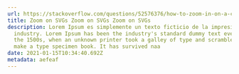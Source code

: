 ```yaml
---
url: https://stackoverflow.com/questions/52576376/how-to-zoom-in-on-a-complex-svg-structure
title: Zoom on SVGs Zoom on SVGs Zoom on SVGs
description: Lorem Ipsum es simplemente un texto ficticio de la impresión y tipografía
  industry. Lorem Ipsum has been the industry's standard dummy text ever since
  the 1500s, when an unknown printer took a galley of type and scrambled it to
  make a type specimen book. It has survived naa
date: 2021-01-15T10:34:40.692Z
metadata: aefeaf
---
```


